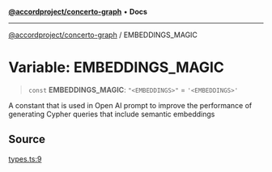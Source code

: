 [**@accordproject/concerto-graph**](../README.md) • **Docs**

***

[@accordproject/concerto-graph](../README.md) / EMBEDDINGS\_MAGIC

# Variable: EMBEDDINGS\_MAGIC

> `const` **EMBEDDINGS\_MAGIC**: `"<EMBEDDINGS>"` = `'<EMBEDDINGS>'`

A constant that is used in Open AI prompt
to improve the performance of generating Cypher queries
that include semantic embeddings

## Source

[types.ts:9](https://github.com/accordproject/lab-concerto-graph/blob/479405ae077f731015a7cc00792f1e687d165a28/src/types.ts#L9)
